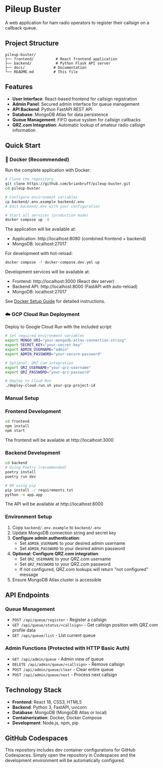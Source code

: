 # Pileup Buster

A web application for ham radio operators to register their callsign on a callback queue.

## Project Structure

```
pileup-buster/
├── frontend/          # React frontend application
├── backend/           # Python Flask API server
├── docs/             # Documentation
└── README.md         # This file
```

## Features

- **User Interface**: React-based frontend for callsign registration
- **Admin Panel**: Secured admin interface for queue management
- **API Backend**: Python FastAPI REST API
- **Database**: MongoDB Atlas for data persistence
- **Queue Management**: FIFO queue system for callsign callbacks
- **QRZ.com Integration**: Automatic lookup of amateur radio callsign information

## Quick Start

### 🐳 Docker (Recommended)

Run the complete application with Docker:

```bash
# Clone the repository
git clone https://github.com/brianbruff/pileup-buster.git
cd pileup-buster

# Configure environment variables
cp backend/.env.example backend/.env
# Edit backend/.env with your configuration

# Start all services (production mode)
docker compose up -d
```

The application will be available at:
- Application: http://localhost:8080 (combined frontend + backend)
- MongoDB: localhost:27017

For development with hot-reload:
```bash
docker compose -f docker-compose.dev.yml up
```

Development services will be available at:
- Frontend: http://localhost:3000 (React dev server)
- Backend API: http://localhost:8000 (FastAPI with auto-reload)
- MongoDB: localhost:27017

See [Docker Setup Guide](docs/DOCKER.md) for detailed instructions.

### ☁️ GCP Cloud Run Deployment

Deploy to Google Cloud Run with the included script:

```bash
# Set required environment variables
export MONGO_URI="your-mongodb-atlas-connection-string"
export SECRET_KEY="your-secret-key"
export ADMIN_USERNAME="admin"
export ADMIN_PASSWORD="your-secure-password"

# Optional: QRZ.com integration
export QRZ_USERNAME="your-qrz-username"
export QRZ_PASSWORD="your-qrz-password"

# Deploy to Cloud Run
./deploy-cloud-run.sh your-gcp-project-id
```

### Manual Setup

### Frontend Development

```bash
cd frontend
npm install
npm start
```

The frontend will be available at http://localhost:3000

### Backend Development

```bash
cd backend
# Using Poetry (recommended)
poetry install
poetry run dev

# OR using pip
pip install -r requirements.txt
python -m app.app
```

The API will be available at http://localhost:8000

### Environment Setup

1. Copy `backend/.env.example` to `backend/.env`
2. Update MongoDB connection string and secret key
3. **Configure admin authentication**:
   - Set `ADMIN_USERNAME` to your desired admin username
   - Set `ADMIN_PASSWORD` to your desired admin password
4. **Optional: Configure QRZ.com integration**:
   - Set `QRZ_USERNAME` to your QRZ.com username
   - Set `QRZ_PASSWORD` to your QRZ.com password
   - If not configured, QRZ.com lookups will return "not configured" message
5. Ensure MongoDB Atlas cluster is accessible

## API Endpoints

### Queue Management
- `POST /api/queue/register` - Register a callsign
- `GET /api/queue/status/<callsign>` - Get callsign position with QRZ.com profile data
- `GET /api/queue/list` - List current queue

### Admin Functions (Protected with HTTP Basic Auth)
- `GET /api/admin/queue` - Admin view of queue
- `DELETE /api/admin/queue/<callsign>` - Remove callsign
- `POST /api/admin/queue/clear` - Clear entire queue
- `POST /api/admin/queue/next` - Process next callsign

## Technology Stack

- **Frontend**: React 18, CSS3, HTML5
- **Backend**: Python 3, FastAPI, uvicorn
- **Database**: MongoDB (MongoDB Atlas or local)
- **Containerization**: Docker, Docker Compose
- **Development**: Node.js, npm, pip

## GitHub Codespaces

This repository includes dev container configurations for GitHub Codespaces. Simply open the repository in Codespaces and the development environment will be automatically configured.
